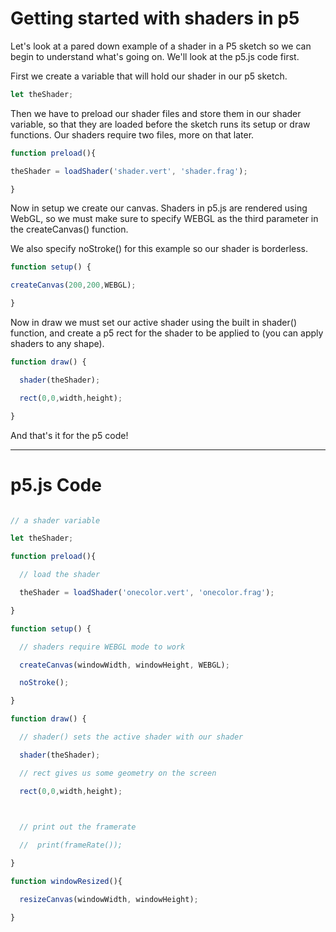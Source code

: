 # Getting started with shaders in p5

Let's look at a pared down example of a shader in a P5 sketch so we can begin to understand what's going on. We'll look at the p5.js code first.

First we create a variable that will hold our shader in our p5 sketch.

```javascript
let theShader;
```

Then we have to preload our shader files and store them in our shader variable, so that they are loaded before the sketch runs its setup or draw functions. Our shaders require two files, more on that later.

```javascript
function preload(){

theShader = loadShader('shader.vert', 'shader.frag');

}
```

Now in setup we create our canvas. Shaders in p5.js are rendered using WebGL, so we must make sure to specify WEBGL as the third parameter in the createCanvas() function.

We also specify noStroke() for this example so our shader is borderless.

```javascript
function setup() {

createCanvas(200,200,WEBGL);

}
```

Now in draw we must set our active shader using the built in shader() function, and create a p5 rect for the shader to be applied to (you can apply shaders to any shape).

```javascript
function draw() {

  shader(theShader);

  rect(0,0,width,height);

}
```

And that's it for the p5 code!

___________________________________________

# p5.js Code

```javascript

// a shader variable

let theShader;

function preload(){

  // load the shader

  theShader = loadShader('onecolor.vert', 'onecolor.frag');

}

function setup() {

  // shaders require WEBGL mode to work

  createCanvas(windowWidth, windowHeight, WEBGL);

  noStroke();

}

function draw() {

  // shader() sets the active shader with our shader

  shader(theShader);

  // rect gives us some geometry on the screen

  rect(0,0,width,height);

  

  // print out the framerate

  //  print(frameRate());

}

function windowResized(){

  resizeCanvas(windowWidth, windowHeight);

}

```
